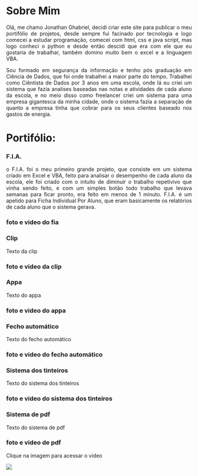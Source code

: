 <h1> Sobre Mim </h1>

<div style='text-align:justify'>
<p>  
Olá, me chamo Jonathan Ghabriel, decidi criar este site para publicar o meu portifólio de projetos, desde sempre fui facinado por tecnologia e logo comecei a estudar programação, comecei com html, css e java script, mas logo conheci o python e desde então descidi que era com ele que eu gostaria de trabalhar, também domino muito bem o excel e a linguagem VBA. 
</p>
  
<p>
Sou formado em segurança da informação e tenho pós graduação em Ciência de Dados, que foi onde trabalhei a maior parte do tempo. Trabalhei como Ciêntista de Dados por 3 anos em uma escola, onde lá eu criei um sistema que fazia analises baseadas nas notas e atividades de cada aluno da escola, e no meio disso como freelancer criei um sistema para uma empresa gigantesca da minha cidade, onde o sistema fazia a separação de quanto a empresa tinha que cobrar para os seus clientes baseado nos gastos de energia.
</p>
</div>

<h1>Portifólio:</h1>

### F.I.A.
<div style='text-align:justify'>
<p>
o F.I.A. foi o meu primeiro grande projeto, que consiste em um sistema criado em Excel e VBA, feito para analisar o desempenho de cada aluno da escola, ele foi criado com o intuito de diminuir o trabalho repetivivo que vinha sendo feito, e com um simples botão todo trabalho que levava semanas para ficar pronto, era feito em menos de 1 minuto. F.I.A. é um apelido para Ficha Individual Por Aluno, que eram basicamente os relatórios de cada aluno que o sistema gerava.
</p>
</div>

### foto e video do fia


### Clip

<div style='text-align:justify'>
<p>
  
Texto da clip

</p>
</div>

### foto e video da clip


### Appa

<div style='text-align:justify'>
<p>
  
Texto do appa

</p>
</div>

### foto e video do appa


### Fecho automático

<div style='text-align:justify'>
<p>
  
Texto do fecho automático

</p>
</div>

### foto e video do fecho automático


### Sistema dos tinteiros

<div style='text-align:justify'>
<p>
  
Texto do sistema dos tinteiros

</p>
</div>

### foto e video do sistema dos tinteiros


### Sistema de pdf

<div style='text-align:justify'>
<p>
  
Texto do sistema de pdf

</p>
</div>

### foto e video de pdf


<p>Clique na imagem para acessar o video</p>
<a href="https://www.youtube.com/watch?v=eEZF9iIv5XM" target="_blank">
  <img src="https://i.pinimg.com/736x/ba/4b/08/ba4b087a26e442ea57c2792fc0b88796.jpg">
</a>
